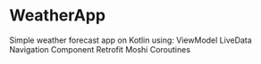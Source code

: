 # WeatherApp
Simple weather forecast app on Kotlin using:
ViewModel
LiveData
Navigation Component
Retrofit
Moshi
Coroutines
